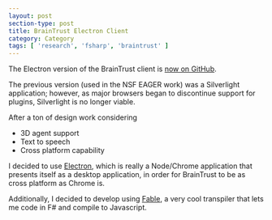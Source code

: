 ```yaml
---
layout: post
section-type: post
title: BrainTrust Electron Client
category: Category
tags: [ 'research', 'fsharp', 'braintrust' ]
---
```

The Electron version of the BrainTrust client is [now on GitHub](https://github.com/aolney/braintrust-electron).

The previous version (used in the NSF EAGER work) was a Silverlight application; however, as major browsers began to discontinue support for plugins, Silverlight is no longer viable.

After a ton of design work considering

- 3D agent support
- Text to speech
- Cross platform capability

I decided to use [Electron](https://github.com/electron/electron-quick-start), which is really a Node/Chrome application that presents itself as a desktop application, in order for BrainTrust to be as cross platform as Chrome is.

Additionally, I decided to develop using [Fable](http://fable.io/), a very cool transpiler that lets me code in F# and compile to Javascript.
